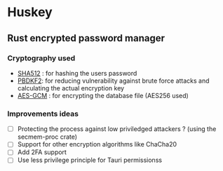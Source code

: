 # Huskey
## Rust encrypted password manager
### Cryptography used
* [SHA512](https://fr.wikipedia.org/wiki/SHA-2) : for hashing the users password
* [PBDKF2](https://en.wikipedia.org/wiki/PBKDF2): for reducing vulnerability against brute force attacks and calculating the actual encryption key
* [AES-GCM](https://www.cryptosys.net/pki/manpki/pki_aesgcmauthencryption.html) : for encrypting the database file (AES256 used)
### Improvements ideas
- [ ] Protecting the process against low priviledged attackers ? (using the secmem-proc crate)
- [ ] Support for other encryption algorithms like ChaCha20
- [ ] Add 2FA support
- [ ] Use less privilege principle for Tauri permissionss